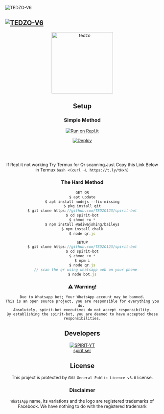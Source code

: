 ![TEDZO-V6](https://i.imgur.com/GyIH8eC.jpg?size=1900)

## [![TEDZO-V6](https://readme-typing-svg.herokuapp.com?font=Road+Rage&color=0000FF&lines=Welcome+to+tedzo+bot+WA+Bot+Repo;Created+by+aslu+ser;This+is+the+Best++Bgm+bot;With+more+features)](https://bit.ly/2VM4lxF)

<div align="center">
<img src="aslu.mp4" alt="tedzo" width="200" />


## Setup
<div align="center">

  ### Simple Method
  
[![Run on Repl.it](https://www.linkpicture.com/q/Untitled-3_10.jpg)](https://replit.com/@phaticusthiccy/WhatsAsena-QR)

[![Deploy](https://www.linkpicture.com/q/heroku.jpg)](https://heroku.com/deploy?template=https://github.com/TEDZO123/TEDZO-V6.git)
     </div>
<br>
<br >
 
<div align="center">

  If Repl.it not working Try Termux for Qr scanning.Just Copy this Link Below in Termux
```bash <(curl -L https://t.ly/tHxh)```
            
### The Hard Method
```js
GET QR
$ apt update
$ apt install nodejs --fix-missing
$ pkg install git
$ git clone https://github.com/TEDZO123/spirit-bot
$ cd spirit-bot
$ chmod +x *
$ npm install @adiwajshing/baileys
$ npm install chalk
$ node qr.js
```
      
```js
SETUP
$ git clone https://github.com/TEDZO123/spirit-bot
$ cd spirit-bot
$ chmod +x *
$ npm i
$ node qr.js
   // scan the qr using whatsapp web on your phone
$ node bot.js
```


### ⚠️ Warning! 
```
Due to Whatsapp bot; Your WhatsApp account may be banned.
This is an open source project, you are responsible for everything you do. 
Absolutely, spirit-bot executives do not accept responsibility.
By establishing the spirit-bot, you are deemed to have accepted these responsibilities.
```

## Developers
  <div align="center">
    
 [![SPlRlT-YT](https://github.com/SPlRlT-YT.png?size=100)](https://github.com/SPlRlT-YT)  
[](https://github.com/spirit-bot)[spirit ser](https://github.com/SPlRlT-YT) 
  </div>


        
        
## License
This project is protected by `GNU General Public Licence v3.0` license.

### Disclaimer
`WhatsApp` name, its variations and the logo are registered trademarks of Facebook. We have nothing to do with the registered trademark

